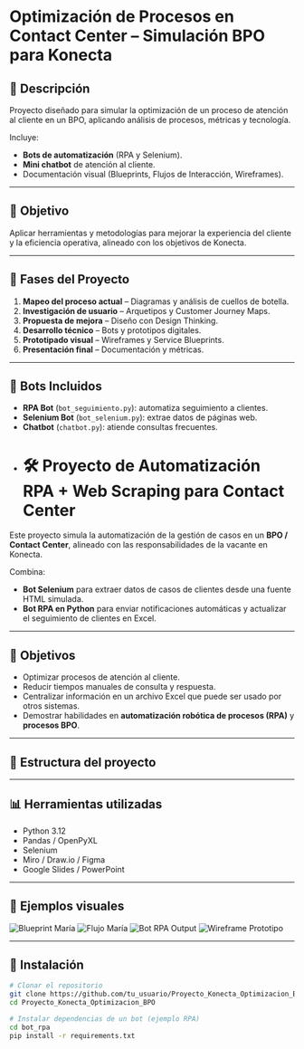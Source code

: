 # Optimización de Procesos en Contact Center – Simulación BPO para Konecta

## 📌 Descripción
Proyecto diseñado para simular la optimización de un proceso de atención al cliente en un BPO, aplicando análisis de procesos, métricas y tecnología.

Incluye:
- **Bots de automatización** (RPA y Selenium).
- **Mini chatbot** de atención al cliente.
- Documentación visual (Blueprints, Flujos de Interacción, Wireframes).

---

## 🎯 Objetivo
Aplicar herramientas y metodologías para mejorar la experiencia del cliente y la eficiencia operativa, alineado con los objetivos de Konecta.

---

## 🧭 Fases del Proyecto
1. **Mapeo del proceso actual** – Diagramas y análisis de cuellos de botella.
2. **Investigación de usuario** – Arquetipos y Customer Journey Maps.
3. **Propuesta de mejora** – Diseño con Design Thinking.
4. **Desarrollo técnico** – Bots y prototipos digitales.
5. **Prototipado visual** – Wireframes y Service Blueprints.
6. **Presentación final** – Documentación y métricas.

---

## 🤖 Bots Incluidos
- **RPA Bot** (`bot_seguimiento.py`): automatiza seguimiento a clientes.
- **Selenium Bot** (`bot_selenium.py`): extrae datos de páginas web.
- **Chatbot** (`chatbot.py`): atiende consultas frecuentes.
- # 🛠 Proyecto de Automatización RPA + Web Scraping para Contact Center

Este proyecto simula la automatización de la gestión de casos en un **BPO / Contact Center**, alineado con las responsabilidades de la vacante en Konecta.

Combina:
- **Bot Selenium** para extraer datos de casos de clientes desde una fuente HTML simulada.
- **Bot RPA en Python** para enviar notificaciones automáticas y actualizar el seguimiento de clientes en Excel.

---

## 📌 Objetivos
- Optimizar procesos de atención al cliente.
- Reducir tiempos manuales de consulta y respuesta.
- Centralizar información en un archivo Excel que puede ser usado por otros sistemas.
- Demostrar habilidades en **automatización robótica de procesos (RPA)** y **procesos BPO**.

---

## 📂 Estructura del proyecto


---

## 📊 Herramientas utilizadas
- Python 3.12
- Pandas / OpenPyXL
- Selenium
- Miro / Draw.io / Figma
- Google Slides / PowerPoint

---

## 📸 Ejemplos visuales
![Blueprint María](docs/img/blueprint_maria.png)
![Flujo María](docs/img/flujo_interaccion_maria.png)
![Bot RPA Output](docs/img/bot_rpa_output.png)
![Wireframe Prototipo](docs/img/wireframe_prototipo.png)

---

## 🚀 Instalación
```bash
# Clonar el repositorio
git clone https://github.com/tu_usuario/Proyecto_Konecta_Optimizacion_BPO.git
cd Proyecto_Konecta_Optimizacion_BPO

# Instalar dependencias de un bot (ejemplo RPA)
cd bot_rpa
pip install -r requirements.txt

